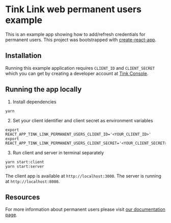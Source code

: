 # Tink Link web permanent users example

This is an example app showing how to add/refresh credentials for permanent users. This project was bootstrapped with [create-react-app](https://github.com/facebook/create-react-app).

## Installation

Running this example application requires `CLIENT_ID` and `CLIENT_SECRET` which you can get by creating a developer account at [Tink Console](https://console.tink.com).

## Running the app locally

1. Install dependencies

```
yarn
```

2. Set your client identifier and client secret as environment variables

```
export REACT_APP_TINK_LINK_PERMANENT_USERS_CLIENT_ID='<YOUR_CLIENT_ID>'
export REACT_APP_TINK_LINK_PERMANENT_USERS_CLIENT_SECRET='<YOUR_CLIENT_SECRET>'
```

3. Run client and server in terminal separately

```
yarn start:client
yarn start:server
```

The client app is available at `http://localhost:3000`. The server is running at `http://localhost:8080`.

## Resources

For more information about permanent users please visit [our documentation page](https://docs.tink.com/resources/tutorials/permanent-users).
